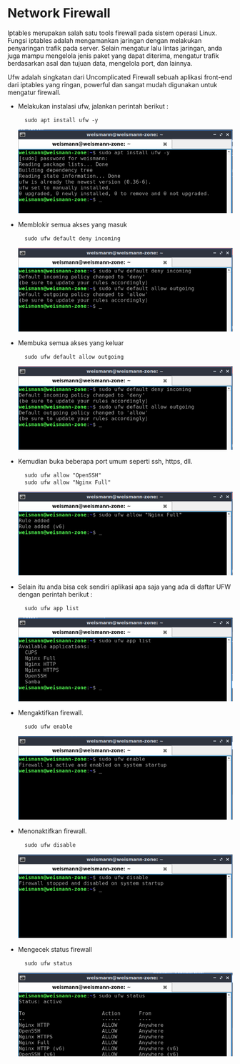 # **Network Firewall**

Iptables merupakan salah satu tools firewall pada sistem operasi Linux. Fungsi iptables adalah mengamankan jaringan dengan melakukan penyaringan trafik pada server. Selain mengatur lalu lintas jaringan, anda juga mampu mengelola jenis paket yang dapat diterima, mengatur trafik berdasarkan asal dan tujuan data, mengelola port, dan lainnya. <br>

Ufw adalah singkatan dari Uncomplicated Firewall sebuah aplikasi front-end dari iptables yang ringan, powerful dan sangat mudah digunakan untuk mengatur firewall. <br>

* Melakukan instalasi ufw, jalankan perintah berikut :

        sudo apt install ufw -y
    ![ufw](images/ufw.png) <br>

* Memblokir semua akses yang masuk

        sudo ufw default deny incoming
    ![ufw2](images/ufw2.png)

* Membuka semua akses yang keluar

        sudo ufw default allow outgoing
    ![ufw2](images/ufw2.png) <br>

* Kemudian buka beberapa port umum seperti ssh, https, dll. 

        sudo ufw allow "OpenSSH"
        sudo ufw allow "Nginx Full"
    ![allow](images/allow.png) <br>

* Selain itu anda bisa cek sendiri aplikasi apa saja yang ada di daftar UFW dengan perintah berikut :

        sudo ufw app list
    ![appl](images/appl.png) <br>

* Mengaktifkan firewall.

        sudo ufw enable
    ![enable](images/enable.png) <br>

* Menonaktifkan firewall.

        sudo ufw disable
    ![disable](images/disable.png) <br>

* Mengecek status firewall

        sudo ufw status
    ![status](images/status.png) <br>


